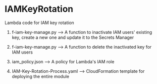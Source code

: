 # IAMKeyRotation
Lambda code for IAM key rotation


1. f-iam-key-manage.py --> A function to inactivate IAM users' existing key, create a new one and update it to the Secrets Manager

2. f-iam-key-manage.py --> A function to delete the inactivated key for IAM users

3. iam_policy.json --> A policy for Lambda's IAM role

4. IAM-Key-Rotation-Process.yaml --> CloudFormation template for deploying the entire module
